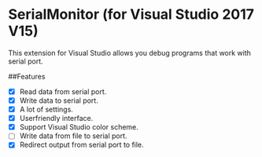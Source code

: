 # SerialMonitor (for Visual Studio 2017 V15)
This extension for Visual Studio allows you debug programs that work with serial port.

##Features
- [x] Read data from serial port.
- [x] Write data to serial port.
- [x] A lot of settings.
- [x] Userfriendly interface.
- [x] Support Visual Studio color scheme.
- [ ] Write data from file to serial port.
- [x] Redirect output from serial port to file.
